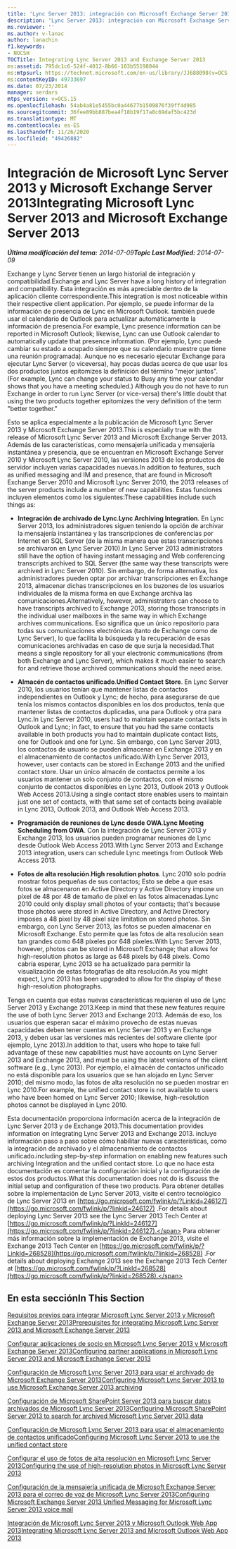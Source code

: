 ```yaml
---
title: 'Lync Server 2013: integración con Microsoft Exchange Server 2013'
description: 'Lync Server 2013: integración con Microsoft Exchange Server 2013.'
ms.reviewer: ''
ms.author: v-lanac
author: lanachin
f1.keywords:
- NOCSH
TOCTitle: Integrating Lync Server 2013 and Exchange Server 2013
ms:assetid: 795dc1c6-524f-4012-8b66-103b55198044
ms:mtpsurl: https://technet.microsoft.com/en-us/library/JJ688098(v=OCS.15)
ms:contentKeyID: 49733697
ms.date: 07/23/2014
manager: serdars
mtps_version: v=OCS.15
ms.openlocfilehash: 54ab4a81e5455bc0a44677b1509876f39ff4d985
ms.sourcegitcommit: 36fee89bb887bea4f18b19f17a8c69daf5bc423d
ms.translationtype: MT
ms.contentlocale: es-ES
ms.lasthandoff: 11/26/2020
ms.locfileid: "49426882"
---
```

# <a name="integrating-microsoft-lync-server-2013-and-microsoft-exchange-server-2013"></a><span data-ttu-id="31f36-103">Integración de Microsoft Lync Server 2013 y Microsoft Exchange Server 2013</span><span class="sxs-lookup"><span data-stu-id="31f36-103">Integrating Microsoft Lync Server 2013 and Microsoft Exchange Server 2013</span></span>

<div data-xmlns="http://www.w3.org/1999/xhtml">

<div class="topic" data-xmlns="http://www.w3.org/1999/xhtml" data-msxsl="urn:schemas-microsoft-com:xslt" data-cs="https://msdn.microsoft.com/">

<div data-asp="https://msdn2.microsoft.com/asp">



</div>

<div id="mainSection">

<div id="mainBody"><span data-ttu-id="31f36-104">

<span> </span></span><span class="sxs-lookup"><span data-stu-id="31f36-104">

<span> </span></span></span>

<span data-ttu-id="31f36-105">_**Última modificación del tema:** 2014-07-09_</span><span class="sxs-lookup"><span data-stu-id="31f36-105">_**Topic Last Modified:** 2014-07-09_</span></span>

<span data-ttu-id="31f36-106">Exchange y Lync Server tienen un largo historial de integración y compatibilidad.</span><span class="sxs-lookup"><span data-stu-id="31f36-106">Exchange and Lync Server have a long history of integration and compatibility.</span></span> <span data-ttu-id="31f36-107">Esta integración es más apreciable dentro de la aplicación cliente correspondiente.</span><span class="sxs-lookup"><span data-stu-id="31f36-107">This integration is most noticeable within their respective client application.</span></span> <span data-ttu-id="31f36-108">Por ejemplo, se puede informar de la información de presencia de Lync en Microsoft Outlook. también puede usar el calendario de Outlook para actualizar automáticamente la información de presencia.</span><span class="sxs-lookup"><span data-stu-id="31f36-108">For example, Lync presence information can be reported in Microsoft Outlook; likewise, Lync can use Outlook calendar to automatically update that presence information.</span></span> <span data-ttu-id="31f36-109">(Por ejemplo, Lync puede cambiar su estado a ocupado siempre que su calendario muestre que tiene una reunión programada). Aunque no es necesario ejecutar Exchange para ejecutar Lync Server (o viceversa), hay pocas dudas acerca de que usar los dos productos juntos epitomizes la definición del término "mejor juntos".</span><span class="sxs-lookup"><span data-stu-id="31f36-109">(For example, Lync can change your status to Busy any time your calendar shows that you have a meeting scheduled.) Although you do not have to run Exchange in order to run Lync Server (or vice-versa) there's little doubt that using the two products together epitomizes the very definition of the term "better together."</span></span>

<span data-ttu-id="31f36-110">Esto se aplica especialmente a la publicación de Microsoft Lync Server 2013 y Microsoft Exchange Server 2013.</span><span class="sxs-lookup"><span data-stu-id="31f36-110">This is especially true with the release of Microsoft Lync Server 2013 and Microsoft Exchange Server 2013.</span></span> <span data-ttu-id="31f36-111">Además de las características, como mensajería unificada y mensajería instantánea y presencia, que se encuentran en Microsoft Exchange Server 2010 y Microsoft Lync Server 2010, las versiones 2013 de los productos de servidor incluyen varias capacidades nuevas.</span><span class="sxs-lookup"><span data-stu-id="31f36-111">In addition to features, such as unified messaging and IM and presence, that are found in Microsoft Exchange Server 2010 and Microsoft Lync Server 2010, the 2013 releases of the server products include a number of new capabilities.</span></span> <span data-ttu-id="31f36-112">Estas funciones incluyen elementos como los siguientes:</span><span class="sxs-lookup"><span data-stu-id="31f36-112">These capabilities include such things as:</span></span>

  - <span data-ttu-id="31f36-113">**Integración de archivado de Lync**.</span><span class="sxs-lookup"><span data-stu-id="31f36-113">**Lync Archiving Integration**.</span></span> <span data-ttu-id="31f36-114">En Lync Server 2013, los administradores siguen teniendo la opción de archivar la mensajería instantánea y las transcripciones de conferencias por Internet en SQL Server (de la misma manera que estas transcripciones se archivaron en Lync Server 2010).</span><span class="sxs-lookup"><span data-stu-id="31f36-114">In Lync Server 2013 administrators still have the option of having instant messaging and Web conferencing transcripts archived to SQL Server (the same way these transcripts were archived in Lync Server 2010).</span></span> <span data-ttu-id="31f36-115">Sin embargo, de forma alternativa, los administradores pueden optar por archivar transcripciones en Exchange 2013, almacenar dichas transcripciones en los buzones de los usuarios individuales de la misma forma en que Exchange archiva las comunicaciones.</span><span class="sxs-lookup"><span data-stu-id="31f36-115">Alternatively, however, administrators can choose to have transcripts archived to Exchange 2013, storing those transcripts in the individual user mailboxes in the same way in which Exchange archives communications.</span></span> <span data-ttu-id="31f36-116">Eso significa que un único repositorio para todas sus comunicaciones electrónicas (tanto de Exchange como de Lync Server), lo que facilita la búsqueda y la recuperación de esas comunicaciones archivadas en caso de que surja la necesidad.</span><span class="sxs-lookup"><span data-stu-id="31f36-116">That means a single repository for all your electronic communications (from both Exchange and Lync Server), which makes it much easier to search for and retrieve those archived communications should the need arise.</span></span>

  - <span data-ttu-id="31f36-117">**Almacén de contactos unificado**.</span><span class="sxs-lookup"><span data-stu-id="31f36-117">**Unified Contact Store**.</span></span> <span data-ttu-id="31f36-118">En Lync Server 2010, los usuarios tenían que mantener listas de contactos independientes en Outlook y Lync; de hecho, para asegurarse de que tenía los mismos contactos disponibles en los dos productos, tenía que mantener listas de contactos duplicadas, una para Outlook y otra para Lync.</span><span class="sxs-lookup"><span data-stu-id="31f36-118">In Lync Server 2010, users had to maintain separate contact lists in Outlook and Lync; in fact, to ensure that you had the same contacts available in both products you had to maintain duplicate contact lists, one for Outlook and one for Lync.</span></span> <span data-ttu-id="31f36-119">Sin embargo, con Lync Server 2013, los contactos de usuario se pueden almacenar en Exchange 2013 y en el almacenamiento de contactos unificado.</span><span class="sxs-lookup"><span data-stu-id="31f36-119">With Lync Server 2013, however, user contacts can be stored in Exchange 2013 and the unified contact store.</span></span> <span data-ttu-id="31f36-120">Usar un único almacén de contactos permite a los usuarios mantener un solo conjunto de contactos, con el mismo conjunto de contactos disponibles en Lync 2013, Outlook 2013 y Outlook Web Access 2013.</span><span class="sxs-lookup"><span data-stu-id="31f36-120">Using a single contact store enables users to maintain just one set of contacts, with that same set of contacts being available in Lync 2013, Outlook 2013, and Outlook Web Access 2013.</span></span>

  - <span data-ttu-id="31f36-121">**Programación de reuniones de Lync desde OWA**.</span><span class="sxs-lookup"><span data-stu-id="31f36-121">**Lync Meeting Scheduling from OWA**.</span></span> <span data-ttu-id="31f36-122">Con la integración de Lync Server 2013 y Exchange 2013, los usuarios pueden programar reuniones de Lync desde Outlook Web Access 2013.</span><span class="sxs-lookup"><span data-stu-id="31f36-122">With Lync Server 2013 and Exchange 2013 integration, users can schedule Lync meetings from Outlook Web Access 2013.</span></span>

  - <span data-ttu-id="31f36-123">**Fotos de alta resolución**.</span><span class="sxs-lookup"><span data-stu-id="31f36-123">**High resolution photos**.</span></span> <span data-ttu-id="31f36-124">Lync 2010 solo podría mostrar fotos pequeñas de sus contactos; Esto se debe a que esas fotos se almacenaron en Active Directory y Active Directory impone un píxel de 48 por 48 de tamaño de píxel en las fotos almacenadas.</span><span class="sxs-lookup"><span data-stu-id="31f36-124">Lync 2010 could only display small photos of your contacts; that's because those photos were stored in Active Directory, and Active Directory imposes a 48 pixel by 48 pixel size limitation on stored photos.</span></span> <span data-ttu-id="31f36-125">Sin embargo, con Lync Server 2013, las fotos se pueden almacenar en Microsoft Exchange. Esto permite que las fotos de alta resolución sean tan grandes como 648 píxeles por 648 píxeles.</span><span class="sxs-lookup"><span data-stu-id="31f36-125">With Lync Server 2013, however, photos can be stored in Microsoft Exchange; that allows for high-resolution photos as large as 648 pixels by 648 pixels.</span></span> <span data-ttu-id="31f36-126">Como cabría esperar, Lync 2013 se ha actualizado para permitir la visualización de estas fotografías de alta resolución.</span><span class="sxs-lookup"><span data-stu-id="31f36-126">As you might expect, Lync 2013 has been upgraded to allow for the display of these high-resolution photographs.</span></span>

<span data-ttu-id="31f36-127">Tenga en cuenta que estas nuevas características requieren el uso de Lync Server 2013 y Exchange 2013.</span><span class="sxs-lookup"><span data-stu-id="31f36-127">Keep in mind that these new features require the use of both Lync Server 2013 and Exchange 2013.</span></span> <span data-ttu-id="31f36-128">Además de eso, los usuarios que esperan sacar el máximo provecho de estas nuevas capacidades deben tener cuentas en Lync Server 2013 y en Exchange 2013, y deben usar las versiones más recientes del software cliente (por ejemplo, Lync 2013).</span><span class="sxs-lookup"><span data-stu-id="31f36-128">In addition to that, users who hope to take full advantage of these new capabilities must have accounts on Lync Server 2013 and Exchange 2013, and must be using the latest versions of the client software (e.g., Lync 2013).</span></span> <span data-ttu-id="31f36-129">Por ejemplo, el almacén de contactos unificado no está disponible para los usuarios que se han alojado en Lync Server 2010; del mismo modo, las fotos de alta resolución no se pueden mostrar en Lync 2010.</span><span class="sxs-lookup"><span data-stu-id="31f36-129">For example, the unified contact store is not available to users who have been homed on Lync Server 2010; likewise, high-resolution photos cannot be displayed in Lync 2010.</span></span>

<span data-ttu-id="31f36-130">Esta documentación proporciona información acerca de la integración de Lync Server 2013 y de Exchange 2013.</span><span class="sxs-lookup"><span data-stu-id="31f36-130">This documentation provides information on integrating Lync Server 2013 and Exchange 2013.</span></span> <span data-ttu-id="31f36-131">incluye información paso a paso sobre cómo habilitar nuevas características, como la integración de archivado y el almacenamiento de contactos unificado.</span><span class="sxs-lookup"><span data-stu-id="31f36-131">including step-by-step information on enabling new features such archiving Integration and the unified contact store.</span></span> <span data-ttu-id="31f36-132">Lo que no hace esta documentación es comentar la configuración inicial y la configuración de estos dos productos.</span><span class="sxs-lookup"><span data-stu-id="31f36-132">What this documentation does not do is discuss the initial setup and configuration of these two products.</span></span> <span data-ttu-id="31f36-133">Para obtener detalles sobre la implementación de Lync Server 2013, visite el centro tecnológico de Lync Server 2013 en [https://go.microsoft.com/fwlink/p/?LinkId=246127](https://go.microsoft.com/fwlink/p/?linkid=246127) .</span><span class="sxs-lookup"><span data-stu-id="31f36-133">For details about deploying Lync Server 2013 see the Lync Server 2013 Tech Center at [https://go.microsoft.com/fwlink/p/?LinkId=246127](https://go.microsoft.com/fwlink/p/?linkid=246127).</span></span> <span data-ttu-id="31f36-134">Para obtener más información sobre la implementación de Exchange 2013, visite el Exchange 2013 Tech Center en [https://go.microsoft.com/fwlink/p/?LinkId=268528](https://go.microsoft.com/fwlink/p/?linkid=268528) .</span><span class="sxs-lookup"><span data-stu-id="31f36-134">For details about deploying Exchange 2013 see the Exchange 2013 Tech Center at [https://go.microsoft.com/fwlink/p/?LinkId=268528](https://go.microsoft.com/fwlink/p/?linkid=268528).</span></span>

<div>

## <a name="in-this-section"></a><span data-ttu-id="31f36-135">En esta sección</span><span class="sxs-lookup"><span data-stu-id="31f36-135">In This Section</span></span>

[<span data-ttu-id="31f36-136">Requisitos previos para integrar Microsoft Lync Server 2013 y Microsoft Exchange Server 2013</span><span class="sxs-lookup"><span data-stu-id="31f36-136">Prerequisites for integrating Microsoft Lync Server 2013 and Microsoft Exchange Server 2013</span></span>](lync-server-2013-prerequisites-for-integrating-with-exchange-server-2013.md)

[<span data-ttu-id="31f36-137">Configurar aplicaciones de socio en Microsoft Lync Server 2013 y Microsoft Exchange Server 2013</span><span class="sxs-lookup"><span data-stu-id="31f36-137">Configuring partner applications in Microsoft Lync Server 2013 and Microsoft Exchange Server 2013</span></span>](lync-server-2013-configuring-partner-applications-in-lync-server-2013-and-exchange-server-2013.md)

[<span data-ttu-id="31f36-138">Configuración de Microsoft Lync Server 2013 para usar el archivado de Microsoft Exchange Server 2013</span><span class="sxs-lookup"><span data-stu-id="31f36-138">Configuring Microsoft Lync Server 2013 to use Microsoft Exchange Server 2013 archiving</span></span>](configuring-lync-server-2013-to-use-microsoft-exchange-server-2013-archiving.md)

[<span data-ttu-id="31f36-139">Configuración de Microsoft SharePoint Server 2013 para buscar datos archivados de Microsoft Lync Server 2013</span><span class="sxs-lookup"><span data-stu-id="31f36-139">Configuring Microsoft SharePoint Server 2013 to search for archived Microsoft Lync Server 2013 data</span></span>](lync-server-2013-configuring-microsoft-sharepoint-server-2013-to-search-for-archived-lync-server-2013-data.md)

[<span data-ttu-id="31f36-140">Configuración de Microsoft Lync Server 2013 para usar el almacenamiento de contactos unificado</span><span class="sxs-lookup"><span data-stu-id="31f36-140">Configuring Microsoft Lync Server 2013 to use the unified contact store</span></span>](lync-server-2013-configuring-lync-server-to-use-the-unified-contact-store.md)

[<span data-ttu-id="31f36-141">Configurar el uso de fotos de alta resolución en Microsoft Lync Server 2013</span><span class="sxs-lookup"><span data-stu-id="31f36-141">Configuring the use of high-resolution photos in Microsoft Lync Server 2013</span></span>](lync-server-2013-configuring-the-use-of-high-resolution-photos.md)

[<span data-ttu-id="31f36-142">Configuración de la mensajería unificada de Microsoft Exchange Server 2013 para el correo de voz de Microsoft Lync Server 2013</span><span class="sxs-lookup"><span data-stu-id="31f36-142">Configuring Microsoft Exchange Server 2013 Unified Messaging for Microsoft Lync Server 2013 voice mail</span></span>](lync-server-2013-configuring-microsoft-exchange-server-2013-unified-messaging-for-lync-server-2013-voice-mail.md)

[<span data-ttu-id="31f36-143">Integración de Microsoft Lync Server 2013 y Microsoft Outlook Web App 2013</span><span class="sxs-lookup"><span data-stu-id="31f36-143">Integrating Microsoft Lync Server 2013 and Microsoft Outlook Web App 2013</span></span>](lync-server-2013-integrating-lync-server-and-outlook-web-app-2013.md)

<span data-ttu-id="31f36-144"></div>

</div>

<span> </span>

</div>

</div>

</span><span class="sxs-lookup"><span data-stu-id="31f36-144"></div>

</div>

<span> </span>

</div>

</div>

</span></span></div>

